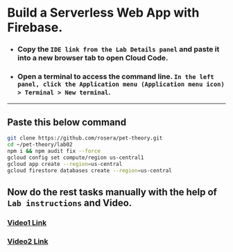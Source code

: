 # Build a Serverless Web App with Firebase.

- ### Copy the `IDE link from the Lab Details panel` and paste it into a new browser tab to open Cloud Code.
- ### Open a terminal to access the command line. `In the left panel, click the Application menu (Application menu icon) > Terminal > New terminal`.
---
## Paste this below command
```bash
git clone https://github.com/rosera/pet-theory.git
cd ~/pet-theory/lab02
npm i && npm audit fix --force
gcloud config set compute/region us-central1
gcloud app create --region=us-central
gcloud firestore databases create --region=us-central
```
## Now do the rest tasks manually with the help of `Lab instructions` and Video.
### [Video1 Link](https://youtu.be/csJPKJ3yPCs)
### [Video2 Link](https://youtu.be/ZWyFv_ewR2E)